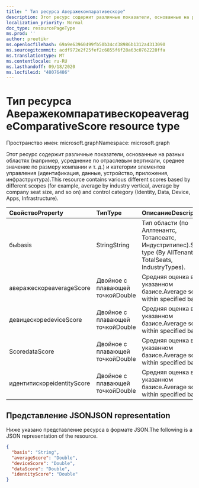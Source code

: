 ```yaml
---
title: " Тип ресурса Аверажекомпаративескоре"
description: Этот ресурс содержит различные показатели, основанные на разных областях (например, усреднение по отраслевым вертикали, среднее значение по размеру компании и т. д.) и категории элементов управления (идентификация, данные, устройство, приложения, инфраструктура).
localization_priority: Normal
doc_type: resourcePageType
ms.prod: ''
author: preetikr
ms.openlocfilehash: 69a9e63960499fb50b34cd38986b1312a4313090
ms.sourcegitcommit: acdf972e2f25fef2c6855f6f28a63c0762228ffa
ms.translationtype: MT
ms.contentlocale: ru-RU
ms.lasthandoff: 09/18/2020
ms.locfileid: "48076486"
---
```

#  <a name="averagecomparativescore-resource-type"></a><span data-ttu-id="18613-103">Тип ресурса Аверажекомпаративескоре</span><span class="sxs-lookup"><span data-stu-id="18613-103">averageComparativeScore resource type</span></span>

<span data-ttu-id="18613-104">Пространство имен: microsoft.graph</span><span class="sxs-lookup"><span data-stu-id="18613-104">Namespace: microsoft.graph</span></span>

<span data-ttu-id="18613-105">Этот ресурс содержит различные показатели, основанные на разных областях (например, усреднение по отраслевым вертикали, среднее значение по размеру компании и т. д.) и категории элементов управления (идентификация, данные, устройство, приложения, инфраструктура).</span><span class="sxs-lookup"><span data-stu-id="18613-105">This resource contains various different scores based by different scopes (for example, average by industry vertical, average by company seat size, and so on) and control category (Identity, Data, Device, Apps, Infrastructure).</span></span>

|<span data-ttu-id="18613-106">Свойство</span><span class="sxs-lookup"><span data-stu-id="18613-106">Property</span></span> |<span data-ttu-id="18613-107">Тип</span><span class="sxs-lookup"><span data-stu-id="18613-107">Type</span></span> |<span data-ttu-id="18613-108">Описание</span><span class="sxs-lookup"><span data-stu-id="18613-108">Description</span></span> |
|:--|:--|:--|
|   <span data-ttu-id="18613-109">бы</span><span class="sxs-lookup"><span data-stu-id="18613-109">basis</span></span>   |   <span data-ttu-id="18613-110">String</span><span class="sxs-lookup"><span data-stu-id="18613-110">String</span></span>  |   <span data-ttu-id="18613-111">Тип области (по Аллтенантс, Тоталсеатс, Индустритипес).</span><span class="sxs-lookup"><span data-stu-id="18613-111">Scope type (By AllTenants, TotalSeats, IndustryTypes).</span></span>  |
|   <span data-ttu-id="18613-112">аверажескоре</span><span class="sxs-lookup"><span data-stu-id="18613-112">averageScore</span></span>    |   <span data-ttu-id="18613-113">Двойное с плавающей точкой</span><span class="sxs-lookup"><span data-stu-id="18613-113">Double</span></span>  | <span data-ttu-id="18613-114">Средняя оценка в указанном базисе.</span><span class="sxs-lookup"><span data-stu-id="18613-114">Average score within specified basis.</span></span> |
|   <span data-ttu-id="18613-115">девицескоре</span><span class="sxs-lookup"><span data-stu-id="18613-115">deviceScore</span></span> |   <span data-ttu-id="18613-116">Двойное с плавающей точкой</span><span class="sxs-lookup"><span data-stu-id="18613-116">Double</span></span>  | <span data-ttu-id="18613-117">Средняя оценка в указанном базисе.</span><span class="sxs-lookup"><span data-stu-id="18613-117">Average score within specified basis.</span></span> |
|   <span data-ttu-id="18613-118">Score</span><span class="sxs-lookup"><span data-stu-id="18613-118">dataScore</span></span>   |   <span data-ttu-id="18613-119">Двойное с плавающей точкой</span><span class="sxs-lookup"><span data-stu-id="18613-119">Double</span></span>  | <span data-ttu-id="18613-120">Средняя оценка в указанном базисе.</span><span class="sxs-lookup"><span data-stu-id="18613-120">Average score within specified basis.</span></span> |
|   <span data-ttu-id="18613-121">идентитискоре</span><span class="sxs-lookup"><span data-stu-id="18613-121">identityScore</span></span>   |   <span data-ttu-id="18613-122">Двойное с плавающей точкой</span><span class="sxs-lookup"><span data-stu-id="18613-122">Double</span></span>  | <span data-ttu-id="18613-123">Средняя оценка в указанном базисе.</span><span class="sxs-lookup"><span data-stu-id="18613-123">Average score within specified basis.</span></span> |

## <a name="json-representation"></a><span data-ttu-id="18613-124">Представление JSON</span><span class="sxs-lookup"><span data-stu-id="18613-124">JSON representation</span></span>

<span data-ttu-id="18613-125">Ниже указано представление ресурса в формате JSON.</span><span class="sxs-lookup"><span data-stu-id="18613-125">The following is a JSON representation of the resource.</span></span>

<!-- {
  "blockType": "resource",
  "optionalProperties": [

  ],
  "@odata.type": "microsoft.graph.averageComparativeScore"
}-->

```json
{
  "basis": "String",
  "averageScore": "Double",
  "deviceScore": "Double",
  "dataScore": "Double",
  "identityScore": "Double"
}

```


<!-- {
  "type": "#page.annotation",
  "description": "averageComparativeScore resource",
  "keywords": "",
  "section": "documentation",
  "tocPath": ""
}-->


